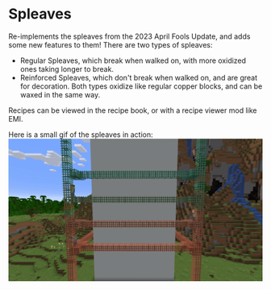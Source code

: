 # Spleaves
Re-implements the spleaves from the 2023 April Fools Update, and adds some new features to them!
There are two types of spleaves:
- Regular Spleaves, which break when walked on, with more oxidized ones taking longer to break.
- Reinforced Spleaves, which don't break when walked on, and are great for decoration.
Both types oxidize like regular copper blocks, and can be waxed in the same way.

Recipes can be viewed in the recipe book, or with a recipe viewer mod like EMI.

Here is a small gif of the spleaves in action:
![Spleaves Animation](images/spleaves.gif)

